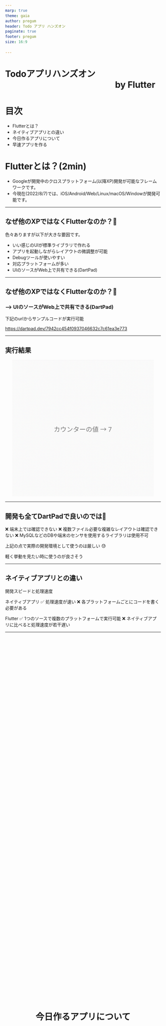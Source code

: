 ```yaml
---
marp: true
theme: gaia
author: pregum
header: Todo アプリ ハンズオン
paginate: true
footer: pregum
size: 16:9

---
```

<!-- headingDivider: 1 -->

 
# Todoアプリハンズオン <marquee behaivor="slide" scrolldelay="10">by Flutter</marquee>
 
# 目次

* Flutterとは？
* ネイティブアプリとの違い
* 今日作るアプリについて
* 早速アプリを作る

# Flutterとは？(2min)

* Googleが開発中のクロスプラットフォーム(以降XP)開発が可能なフレームワークです。
* 今現在(2022/8/7)では、iOS/Android/Web/Linux/macOS/Windowが開発可能です。


---
## なぜ他のXPではなくFlutterなのか？:thinking:

色々ありますが以下が大きな要因です。

<ul>
  <li>いい感じのUIが標準ライブラリで作れる</li>
  <li>アプリを起動しながらレイアウトの微調整が可能</li>
  <li>Debugツールが使いやすい</li>
  <li>対応プラットフォームが多い</li>
  <li>UIのソースがWeb上で共有できる(DartPad)</li>
</ul>

<!-- ---
<style scoped>
  .red-border {
    border: solid red;
  }
</style>
## なぜ他のXPではなくFlutterなのか？:thinking:

今回のハンズオンでは赤枠の部分を実際に体験できる箇所です。

<ul> 
  <li class="red-border"> いい感じのUIが標準ライブラリで作れる </li>
  <li class="red-border"> アプリを起動しながらレイアウトの微調整が可能 </li>
  <li class="red-border"> Debugツールが使いやすい </li>
  <li> 対応プラットフォームが多い </li>
  <li> UIのソースがWeb上で共有できる(DartPad) </li>
</ul> -->

---
## なぜ他のXPではなくFlutterなのか？:thinking:

### --> UIのソースがWeb上で共有できる(DartPad)

下記のurlからサンプルコードが実行可能

https://dartpad.dev/7942cc454f0937046632c7c61ea3e773 



---
## 実行結果

<style scoped>
  .middle-center {
    margin: 0 auto;
    width: 100%;
    object-fit: contain;
    /* background-color: red; */
  }
</style>

<img class="middle-center" src="./images/counter_sample_1.png" height=440 />


---
##  開発も全てDartPadで良いのでは:thinking:

<!-- ✅ UIレイアウトの共有が簡単(Code Penみたいに共有可能) -->
❌ 端末上では確認できない
❌ 複数ファイル必要な複雑なレイアウトは確認できない
❌ MySQLなどのDBや端末のセンサを使用するライブラリは使用不可

上記の点で実際の開発環境として使うのは厳しい 😓 

軽く挙動を見たい時に使うのが良さそう

---
## ネイティブアプリとの違い 

開発スピードと処理速度

ネイティブアプリ
✅  処理速度が速い
:x: 各プラットフォームごとにコードを書く必要がある

Flutter
✅  1つのソースで複数のプラットフォームで実行可能
:x: ネイティブアプリに比べると処理速度が若干遅い

---
<style scoped>
  .tes {
    width: 100%;
    justify-content: center;
    align-content: center;
    display: flex;
    height: 60vh;
    /* background-color: green; */
    text-align: center;
    line-height: 60vh;
  }
</style>

<h1 class="tes"> 今日作るアプリについて </h1>

---
## 今日作るアプリについて
#### 今日できるアプリ

https://github.com/Pregum/todo-app-hands-on-flutter

機能一覧

* タスク作成機能
* タスク編集機能
* タスク削除機能
* タスク完了チェック機能




---
## アプリを作り始める前に

#### FlutterのUIについて

FlutterのUIは全て**ウィジェット**

* テキスト
* ボタン
* チェックボックス
* etc...

---
### FlutterのUIについて
ウィジェットは大きく分けて2種類存在する

* **状態(State)を持つStateful Widget**
  * setState()で状態を変更可能
* **状態(State)を持たないStateless Widget**
  * setState()は使用不可
  * 親ウィジェットや外部から受け取るデータによって更新可能

最初はStateful Widgetを使っておけばOK:+1:

---
### Flutterは宣言的UI

<style scoped>
  .left {
    display: flex;
    width: 48%;
    flex-direction: column;
  }
  .center{
    display: flex;
    width: 4px;
    margin: 8px;
    background-color: black
  }
  .right {
    display: flex;
    width: 48%;
    flex-direction: column;
  }
  .container {
    display: flex;
    flex-direction: row;
    margin-top: 16px;
  }
</style>

<div class="container">
  <div class="left">

  ###### 宣言的UI (React, SwiftUI, etc...)

    String name = 'taro';

    Center(
      child: Text('Hello $name'),
    ),

    // -> Hello taro

  何を表示させるかを記述する。
  </div>

  <div class="center">
  </div>

  <div class="left">

  ###### 命令的UI (UIkit, WinForms, etc...)

    text.frame = CGRect(
      x: 50,
      y: 50,
      width: 50,
      height: 50
    )
    text.text = "taro"
    text.textAlignment = NSTextAlignment.Center

  レイアウトの配置からテキストの文字列まで記述する。
    
  </div>
</div>

---
### 簡単にいうと

宣言的UIは**何をしたいかをコードで伝える** (What)

命令的UIは**どのようにしたいかをコードで伝える** (How)

---
### 何となくわかる図

<style scoped>
  .left {
    display: flex;
    width: 48%;
    flex-direction: column;
  }
  .right {
    display: flex;
    width: 48%;
    flex-direction: column;
    margin-left: 16px;
  }
  .container {
    display: flex;
    flex-direction: row;
    margin-top: 16px;
  }
</style>


<div class="container">
  <img class="left" src="images/declartive_vs_imperative.png" />

  <div class="right">
  <a href="https://twitter.com/gethackteam/status/1268892357027663873/photo/1"> https://twitter.com/gethackteam/status/1268892357027663873/photo/1</a>

  左が宣言的、右が命令的

  左は進む(D)の1つだけで**ギアを意識しなくて良い**

  右は今どの**ギアにいるか意識しないといけない**

  </div>
</div>

---
## Todoアプリで使う主なウィジェット

* **MaterialApp**
  * 根本にとりあえず置いておくウィジェット

* **Scaffold**
  * 画面の大枠を作ってくれるウィジェット

* **ListView**
  * いい感じにリスト形式で表示してくれる便利なウィジェット 

* **Container**
  * 十徳ナイフのような万能ウィジェット

---
## 作成の流れ

1. プロジェクト作成
2. サンプルアプリ(カウンターアプリ)動作確認
3. 1つのタスクのUI作成
4. リスト形式に並べるUIを作成
5. ウィジェット切り出し
6. ローカルDB(Hive)のライブラリを追加


---
## 参考サイト


* https://twitter.com/gethackteam/status/1268892357027663873?ref_src=twsrc%5Etfw%7Ctwcamp%5Etweetembed%7Ctwterm%5E1268892357027663873%7Ctwgr%5E12007820d2fc3fecbe0ca6381183ab580763b432%7Ctwcon%5Es1_&ref_url=https%3A%2F%2Fqiita.com%2FHiroyuki_OSAKI%2Fitems%2Ff3f88ae535550e95389d

* https://qiita.com/Hiroyuki_OSAKI/items/f3f88ae535550e95389d

* https://ui.dev/imperative-vs-declarative-programming

---
* Flutterとは(2min)
* なんで他のクラスプラットフォームではないの？:thinking:
  * いい感じのUIが標準ライブラリで作れる
  * レイアウトの微調整が簡単
  * 対応プラットフォームが多い
  * UIのソースがWeb上で共有できる(DartPad)
* クロスプラットフォームアプリとネイティブアプリの違い(2min)
* 今日作るアプリのデモ画面(1min)
* ハンズオン開始
  * 画面を作ろう
    * 重要なウィジェット
      * StatefulWidget
        * MaterialApp
        * Scaffold
        * Container
    * このアプリのMVPウィジェット
      * ListView
    * 今日使うウィジェット達一覧
      * main.dart
        * CircularProgressIndicator.adaptive()
        * MaterialApp
        * Scaffold
        * AppBar
        * FloatingActionButton
        * Icon
        * SnackBar
        * Text
        * StatefulWidget
        * StatelessWidget
      * 
    * 画面一覧
      * main.dart
      * observer.dart
      * todo.dart
      * todo.g.dart
      * todo_manager.dart
      * todo_screen.dart
      * todo_service.dart
      * todo_tile_widget.dart

